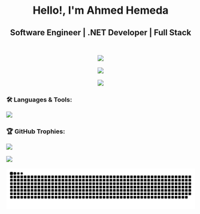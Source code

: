 <h1 align="center">Hello!, I'm Ahmed Hemeda</h1>

<h2 align="center">Software Engineer | .NET Developer | Full Stack</h2><br>

  <p align="center"> <!-- Google Me -->
    <a href="https://avatars.githubusercontent.com/u/121490713?v=4">
      <img src="https://readme-typing-svg.herokuapp.com/?lines=Visit%20my%20LinkedIn%20Profile;I%20Post%20Insightful%20Content;Follow%20to%20get%20New%20Updates&font=Bold%20Code&center=true&color=30D050&pause=1750&size=23">
    </a>
  </p>

  <p align="center"> <!-- Profile Views -->
      <img src="https://avatars.githubusercontent.com/u/121490713?v=4" height="33"/>
  </p>

  <p align="center"> <!-- WhatsApp Channel & LinkedIn -->
    <a href="https://www.linkedin.com/in/fouad-atallah/">
      <img src="https://raw.githubusercontent.com/rahuldkjain/github-profile-readme-generator/master/src/images/icons/Social/linked-in-alt.svg" height="60"/>
    </a>
  </p>

<h3 align="left">🛠️ Languages & Tools:</h3>
  <p align="left">
    <img height="75" src="https://go-skill-icons.vercel.app/api/icons?i=cpp,cs,postgresql,sqlserver,redis,postman,html,css,js,,angular,node,nest,docker,git,github"/>
  </p>

<h3 align="left">🏆 GitHub Trophies:</h3>
  <p align="left">
    <img src="https://avatars.githubusercontent.com/u/121490713?v=4"/>
  </p>

  <p align="left"> <!-- Languages -->
    <img src="https://github-readme-stats.vercel.app/api/top-langs?username=a-hemeda&layout=compact&langs_count=5&theme=codeSTACKr"/>
  </p>

  <p align="center"> <!-- Snake -->
    <img src="https://raw.githubusercontent.com/platane/snk/output/github-contribution-grid-snake-dark.svg">
  </p>
